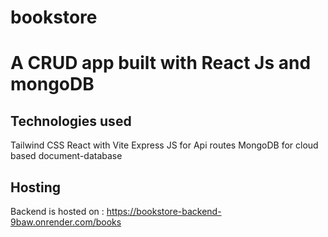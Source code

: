 # bookstore

# A CRUD app built with React Js and mongoDB

## Technologies used

Tailwind CSS
React with Vite
Express JS for Api routes
MongoDB for cloud based document-database

## Hosting

Backend is hosted on : https://bookstore-backend-9baw.onrender.com/books
